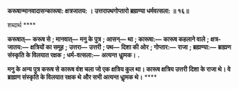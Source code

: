 **करूषान्मानवादासन्कारूषा: क्षत्रजातय: ।** **उत्तरापथगोप्तारो ब्रह्मण्या धर्मवत्सला: ॥ १६॥** 

शब्दार्थ **** 

**करूषात्—** **करूष से** **; मानवात्—** **मनु के पुत्र** **; आसन्—** **था** **; कारूषा:—** **कारूष कहलाने वाले** **; क्षत्र-जातय:—** **क्षत्रियों का समूह** **;** **उत्तरा—** **उत्तरी** **; पथ—** **दिशा की ओर** **; गोप्तार:—** **राजा** **; ब्रह्मण्या:—** **ब्राह्मण संस्कृति के विलयात रक्षक** **; धर्म-वत्सला:—** **अत्यन्त** **धाॢमक।** **.** 

**मनु के अन्य पुत्र करूष से कारूष वंश चला जो एक क्षत्रिय कुल था। कारूष क्षत्रिय उत्तरी** **दिशा के राजा थे। वे ब्राह्मण संस्कृति के विलयात रक्षक थे और सभी अत्यन्त धाॢमक थे।** **** 